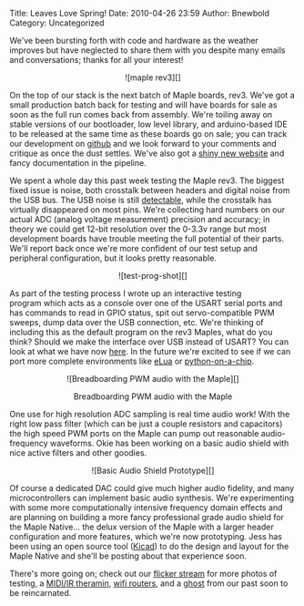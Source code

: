Title: Leaves Love Spring!
Date: 2010-04-26 23:59
Author: Bnewbold
Category: Uncategorized

We've been bursting forth with code and hardware as the weather
improves but have neglected to share them with you despite many emails
and conversations; thanks for all your interest!

<center>
![maple rev3][]
</center>

On the top of our stack is the next batch of Maple boards, rev3. We've
got a small production batch back for testing and will have boards for
sale as soon as the full run comes back from assembly. We're toiling
away on stable versions of our bootloader, low level library, and
arduino-based IDE to be released at the same time as these boards go on
sale; you can track our development on [github][] and we look forward to
your comments and critique as once the dust settles. We've also got
a [shiny new website][] and fancy documentation in the pipeline.

We spent a whole day this past week testing the Maple rev3. The biggest
fixed issue is noise, both crosstalk between headers and digital noise
from the USB bus. The USB noise is still [detectable][], while the
crosstalk has virtually disappeared on most pins. We're collecting hard
numbers on our actual ADC (analog voltage measurement) precision and
accuracy; in theory we could get 12-bit resolution over the 0-3.3v range
but most development boards have trouble meeting the full potential of
their parts. We'll report back once we're more confident of our test
setup and peripheral configuration, but it looks pretty reasonable.

<center>
![test-prog-shot][]
</center>

As part of the testing process I wrote up an interactive testing
program which acts as a console over one of the USART serial ports and
has commands to read in GPIO status, spit out servo-compatible PWM
sweeps, dump data over the USB connection, etc. We're thinking of
including this as the default program on the rev3 Maples, what do you
think? Should we make the interface over USB instead of USART? You can
look at what we have now [here][]. In the future we're excited to see if
we can port more complete environments like [eLua][] or
[python-on-a-chip][].

<center>
![Breadboarding PWM audio with the Maple][]

Breadboarding PWM audio with the Maple
</center>

One use for high resolution ADC sampling is real time audio work! With
the right low pass filter (which can be just a couple resistors and
capacitors) the high speed PWM ports on the Maple can pump out
reasonable audio-frequency waveforms. Okie has been working on a basic
audio shield with nice active filters and other goodies.

<center>
![Basic Audio Shield Prototype][]
</center>

Of course a dedicated DAC could give much higher audio fidelity, and
many microcontrollers can implement basic audio synthesis. We're
experimenting with some more computationally intensive frequency domain
effects and are planning on building a more fancy professional grade
audio shield for the Maple Native... the delux version of the Maple with
a larger header configuration and more features, which we're now
prototyping. Jess has been using an open source tool ([Kicad][]) to do
the design and layout for the Maple Native and she'll be posting about
that experience soon.

There's more going on; check out our [flicker stream][] for more photos
of testing, a [MIDI/IR theramin][], [wifi routers][], and a
[ghost][detectable] from our past soon to be reincarnated.

  [maple rev3]: http://blogs.leaflabs.com/wp-content/uploads/img_4044-Modified-300x207.jpg "maple rev3"
  [github]: http://github.com/leaflabs/
  [shiny new website]: http://www.flickr.com/photos/48069758@N08/4556431364/
  [detectable]: http://www.flickr.com/photos/48069758@N08/4555765513/
  [test-prog-shot]: http://blogs.leaflabs.com/wp-content/uploads/test-prog-shot.png "test-prog-shot"
  [here]: http://gist.github.com/380091
  [eLua]: http://www.eluaproject.net/
  [python-on-a-chip]: http://code.google.com/p/python-on-a-chip/
  [Breadboarding PWM audio with the Maple]: http://blogs.leaflabs.com/wp-content/uploads/audio_board-300x225.jpg "audio_breadboard"
  [Basic Audio Shield Prototype]: http://blogs.leaflabs.com/wp-content/uploads/img_4043-Modified-300x224.jpg "Basic Audio Shield Prototype"
  [Kicad]: http://kicad.sourceforge.net/wiki/index.php/Main_Page
  [flicker stream]: http://www.flickr.com/photos/48069758@N08/
  [MIDI/IR theramin]: http://www.flickr.com/photos/48069758@N08/4515845564/
  [wifi routers]: http://www.flickr.com/photos/48069758@N08/4555765533/

